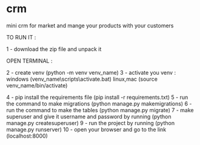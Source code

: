 # crm
mini crm for market and mange your  products with your customers 

TO RUN IT :

1 - download the zip file and unpack it

OPEN TERMINAL :

2 - create venv (python -m venv venv_name)
3 - activate you venv :
   windows (venv_name\scripts\activate.bat)
   linux,mac (source venv_name/bin/activate)
   
4 - pip install the requirements file (pip install -r requirements.txt)
5 - run the command to make migrations (python manage.py makemigrations)
6 - run the command to make the tables (python manage.py migrate)
7 - make superuser and give it username and password by running (python manage.py createsuperuser)
9 - run the project by running (python manage.py runserver)
10 - open your browser and go to the link (localhost:8000)

